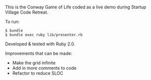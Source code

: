 This is the Conway Game of Life coded as a live demo during Startup Village Code Retreat.

To run:
	
	$ bundle
	$ bundle exec ruby lib/presenter.rb 
	

Developed & tested with Ruby 2.0.

Improvements that can be made:
* Make the grid infinite
* Add in more comments to code
* Refactor to reduce SLOC